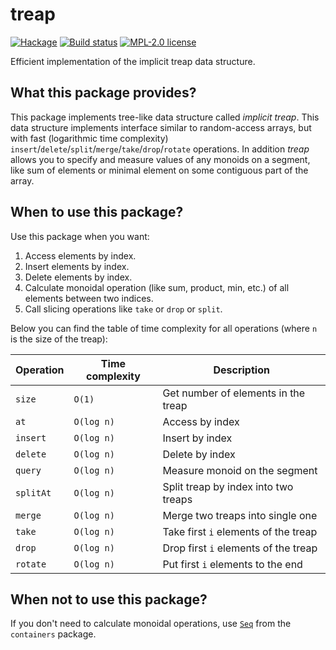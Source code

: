 # treap

[![Hackage](https://img.shields.io/hackage/v/treap.svg)](https://hackage.haskell.org/package/treap)
[![Build status](https://secure.travis-ci.org/chshersh/treap.svg)](https://travis-ci.org/chshersh/treap)
[![MPL-2.0 license](https://img.shields.io/badge/license-MPL--2.0-blue.svg)](LICENSE)

Efficient implementation of the implicit treap data structure.

## What this package provides?

This package implements tree-like data structure called _implicit treap_. This
data structure implements interface similar to random-access arrays, but with
fast (logarithmic time complexity)
`insert`/`delete`/`split`/`merge`/`take`/`drop`/`rotate` operations. In addition
_treap_ allows you to specify and measure values of any monoids on a segment,
like sum of elements or minimal element on some contiguous part of the array.

## When to use this package?

Use this package when you want:

1. Access elements by index.
2. Insert elements by index.
3. Delete elements by index.
4. Calculate monoidal operation (like sum, product, min, etc.) of all elements
   between two indices.
5. Call slicing operations like `take` or `drop` or `split`.

Below you can find the table of time complexity for all operations (where `n` is
the size of the treap):

| Operation | Time complexity | Description                          |
|-----------|-----------------|--------------------------------------|
| `size`    | `O(1)`          | Get number of elements in the treap  |
| `at`      | `O(log n)`      | Access by index                      |
| `insert`  | `O(log n)`      | Insert by index                      |
| `delete`  | `O(log n)`      | Delete by index                      |
| `query`   | `O(log n)`      | Measure monoid on the segment        |
| `splitAt` | `O(log n)`      | Split treap by index into two treaps |
| `merge`   | `O(log n)`      | Merge two treaps into single one     |
| `take`    | `O(log n)`      | Take first `i` elements of the treap |
| `drop`    | `O(log n)`      | Drop first `i` elements of the treap |
| `rotate`  | `O(log n)`      | Put first `i` elements to the end    |

## When not to use this package?

If you don't need to calculate monoidal operations, use
[`Seq`](https://hackage.haskell.org/package/containers-0.6.0.1/docs/Data-Sequence.html#t:Seq)
from the `containers` package.
